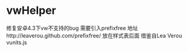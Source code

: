 # vwHelper
修复安卓4.3下vw不支持的bug
需要引入prefixfree 地址http://leaverou.github.com/prefixfree/
放在样式表后面
借鉴自Lea Verou vunits.js
